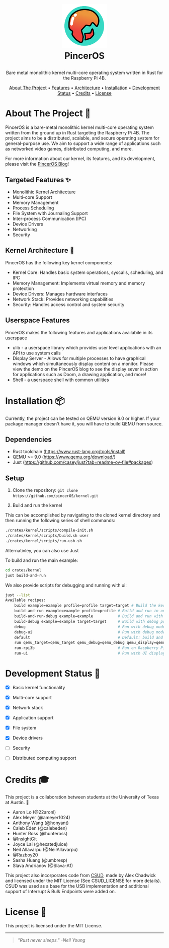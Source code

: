 <!-- LOGO -->
<br />
<h1>
<p align="center">
  <img src="/img/pinceros.svg" alt="Logo" width="140" height="140">
  <br>PincerOS
</h1>
  <p align="center">
    Bare metal monolithic kernel multi-core operating system written in Rust for the Raspberry Pi 4B.
    <br />
    </p>
</p>
<p align="center">
  <a href="#about-the-project-">About The Project</a> •
  <a href="#targeted-features-">Features</a> •
  <a href="#architecture-">Architecture</a> •
  <a href="#installation-">Installation</a> •
  <a href="#development-status-">Development Status</a> •
  <a href="#credits-">Credits</a> •
  <a href="#license-">License</a>
</p>

<!--
<p align="center">
  add clip here when we have something cool to show
![screenshot](clip.gif)
</p>


                                                                                                                                                      -->
# About The Project 🦀

PincerOS is a bare-metal monolithic kernel multi-core operating system written from the ground up in Rust targeting the Raspberry Pi 4B. The project aims to be a distributed, scalable, and secure operating system for general-purpose use. We aim to support a wide range of applications such as networked video games, distributed computing, and more.

For more information about our kernel, its features, and its development, please visit the [PincerOS Blog](https://pinceros.github.io/)!

## Targeted Features ✨

- Monolithic Kernel Architecture
- Multi-core Support
- Memory Management
- Process Scheduling
- File System with Journaling Support
- Inter-process Communication (IPC)
- Device Drivers
- Networking
- Security

## Kernel Architecture 📐
PincerOS has the following key kernel components:

- Kernel Core: Handles basic system operations, syscalls, scheduling, and IPC
- Memory Management: Implements virtual memory and memory protection
- Device Drivers: Manages hardware interfaces
- Network Stack: Provides networking capabilities
- Security: Handles access control and system security

## Userspace Features
PincerOS makes the following features and applications availabile in its userspace

- ulib - a userspace library which provides user level applications with an API to use system calls
- Display Server - Allows for multiple processes to have graphical windows which simultaneously display content on a monitor. Please view the demo on the PincerOS blog to see the display sever in action for applications such as Doom, a drawing application, and more!
- Shell - a userspace shell with common utilities

# Installation 📦
Currently, the project can be tested on QEMU version 9.0 or higher. If your package manager doesn't have it, you will have to build QEMU from source.

## Dependencies
- Rust toolchain (https://www.rust-lang.org/tools/install)
- QEMU >= 9.0 (https://www.qemu.org/download/)
- Just (https://github.com/casey/just?tab=readme-ov-file#packages)

## Setup
<!-- 1. Install Rust target:
```rustup target add aarch64-unknown-none-softfloat``` -->

1. Clone the repository:
```git clone https://github.com/pincerOS/kernel.git```

2. Build  and run the kernel

This can be accomplished by navigating to the cloned kernel directory and then running the following series of shell commands:

```bash
./crates/kernel/scripts/compile-init.sh
./crates/kernel/scripts/build.sh user
./crates/kernel/scripts/run-usb.sh
```

Alternativley, you can also use Just

To build and run the main example:

```bash
cd crates/kernel
just build-and-run

```


We also provide scripts for debugging and running with ui:
```bash
just --list
Available recipes:
    build example=example profile=profile target=target # Build the kernel
    build-and-run example=example profile=profile # Build and run in one command
    build-and-run-debug example=example           # Build and run with debug profile
    build-debug example=example target=target     # Build with debug profile
    debug                                         # Run with debug mode (wait for debugger)
    debug-ui                                      # Run with debug mode and UI display
    default                                       # Default: build and run the kernel
    run qemu_target=qemu_target qemu_debug=qemu_debug qemu_display=qemu_display debug_args=debug_args # Run the kernel in QEMU
    run-rpi3b                                     # Run on Raspberry Pi 3B
    run-ui                                        # Run with UI display
```

# Development Status 🚧

- [x] Basic kernel functionality
- [x] Multi-core support
- [x] Network stack
- [x] Application support
- [x] File system
- [x] Device drivers
- [ ] Security
- [ ] Distributed computing support


# Credits 🎓
This project is a collaboration between students at the University of Texas at Austin. 🤘

- Aaron Lo (@22aronl)
- Alex Meyer (@ameyer1024)
- Anthony Wang (@honyant)
- Caleb Eden (@calebeden)
- Hunter Ross (@hunteross)
- @InsightGit
- Joyce Lai (@hexatedjuice)
- Neil Allavarpu (@NeilAllavarpu)
- @Razboy20
- Sasha Huang (@umbresp)
- Slava Andrianov (@Slava-A1)


This project also incorporates code from [CSUD](https://github.com/Chadderz121/csud/tree/master), made by Alex Chadwick and licensed under the MIT License (See CSUD_LICENSE for more details). CSUD was used as a base for the USB implementation and additional support of Interrupt & Bulk Endpoints were added on.
# License 📝

This project is licensed under the MIT License.

---

> _"Rust never sleeps." -Neil Young_
